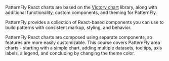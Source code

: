 PatternFly React charts are based on the [Victory chart](https://formidable.com/open-source/victory/docs/victory-chart/) library, along with additional functionality, custom components, and theming for PatternFly.

PatternFly provides a collection of React-based components you can use to build patterns with consistent markup, styling, and behavior.

PatternFly React charts are composed using separate components, so features are more easily customizable. This course covers PatternFly area charts - starting with a simple chart, adding multiple datasets, tooltips, axis labels, a legend, and concluding by changing the theme color.
